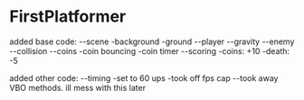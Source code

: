 FirstPlatformer
===============
added base code:
--scene
  -background
  -ground
--player
--gravity
--enemy
--collision
--coins
  -coin bouncing
  -coin timer
--scoring
  -coins: +10
  -death: -5

added other code:
--timing
  -set to 60 ups
  -took off fps cap
--took away VBO methods. ill mess with this later